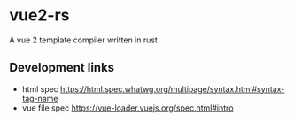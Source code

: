 # vue2-rs

A vue 2 template compiler written in rust

## Development links

- html spec https://html.spec.whatwg.org/multipage/syntax.html#syntax-tag-name
- vue file spec https://vue-loader.vuejs.org/spec.html#intro
